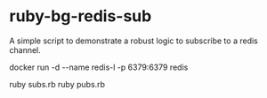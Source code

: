 # ruby-bg-redis-sub
A simple script to demonstrate a robust logic to subscribe to a redis channel.

docker run -d --name redis-l -p 6379:6379 redis

ruby subs.rb
ruby pubs.rb

